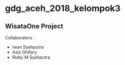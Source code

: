 # gdg_aceh_2018_kelompok3

## WisataOne Project

Collaborators :
- Iwan Syahputra
- Aziz Ghifary
- Rizky M Syahputra
